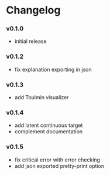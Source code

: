 # Changelog

### v0.1.0
 - initial release

### v0.1.2
 - fix explanation exporting in json
 
### v0.1.3
 - add Toulmin visualizer
 
### v0.1.4
 - add latent continuous target
 - complement documentation

### v0.1.5
 - fix critical error with error checking
 - add json exported pretty-print option
